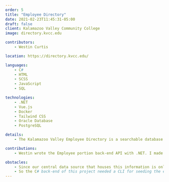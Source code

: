 ```yaml
---
order: 5
title: "Employee Directory"
date: 2021-02-23T11:45:31-05:00
draft: false
client: Kalamazoo Valley Community College
image: directory.kvcc.edu

contributors:
    - Westin Curtis

location: https://directory.kvcc.edu/

languages:
    - C#
    - HTML
    - SCSS
    - JavaScript
    - SQL

technologies:
    - .NET
    - Vue.js
    - Docker
    - Tailwind CSS
    - Oracle Database
    - PostgreSQL

details:
    - The Kalamazoo Valley Employee Directory is a searchable database of current employees at Kalamazoo Valley Community College. This is one half of a larger project that also includes the Department Directory.

contributions:
    - Westin wrote the Employee portion back-end API with .NET. I made the front-end with Vue.js, in addition to the component system that is used for front-end functionality.

obstacles:
    - Since our central data source that houses this information is only available in restricted networks, we had to come up with a method of distribution or seeding that happened on a cron.
    - So the C# back-end of this project needed a CLI for seeding the external database every hour, and an API for distribution.
---
```


